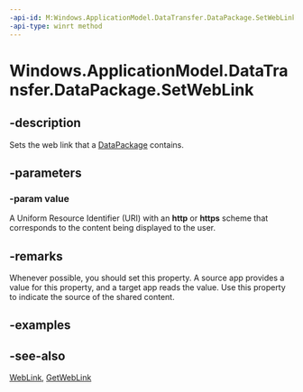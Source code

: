 ```yaml
---
-api-id: M:Windows.ApplicationModel.DataTransfer.DataPackage.SetWebLink(Windows.Foundation.Uri)
-api-type: winrt method
---
```


<!-- Method syntax
public void SetWebLink(Windows.Foundation.Uri value)
-->

# Windows.ApplicationModel.DataTransfer.DataPackage.SetWebLink

## -description
Sets the web link that a [DataPackage](datapackage.md) contains.

## -parameters
### -param value
A Uniform Resource Identifier (URI) with an **http** or **https** scheme that corresponds to the content being displayed to the user.

## -remarks
Whenever possible, you should set this property. A source app provides a value for this property, and a target app reads the value. Use this property to indicate the source of the shared content.

## -examples

## -see-also
[WebLink](standarddataformats_weblink.md), [GetWebLink](datapackageview_getweblinkasync.md)